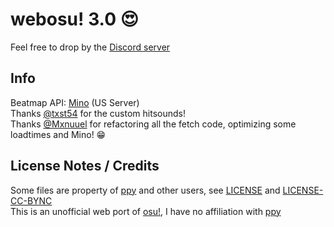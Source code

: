 # webosu! 3.0 :heart_eyes:
Feel free to drop by the [Discord server](https://discord.gg/v7wBtSdYzx)<br>

## Info
Beatmap API: [Mino](https://catboy.best) (US Server)<br>
Thanks [@txst54](https://github.com/txst54) for the custom hitsounds!<br>
Thanks [@Mxnuuel](https://github.com/Mxnuuel) for refactoring all the fetch code, optimizing some loadtimes and Mino! :grin:<br>
## License Notes / Credits
Some files are property of [ppy](https://github.com/ppy/) and other users, see [LICENSE](https://github.com/BlaNKtext/webosu/blob/main/LICENSE) and [LICENSE-CC-BYNC](https://github.com/BlaNKtext/webosu/blob/main/LICENSE-CC-BYNC.md)<br>
This is an unofficial web port of [osu!](https://osu.ppy.sh), I have no affiliation with [ppy](https://ppy.sh)<br>
